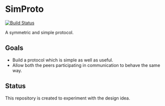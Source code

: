 # SimProto
[![Build Status](https://travis-ci.org/arjsin/simproto.svg?branch=master)](https://travis-ci.org/arjsin/simproto)

A symmetric and simple protocol.

## Goals
* Build a protocol which is simple as well as useful.
* Allow both the peers participating in communication to behave the same way.
## Status
This repository is created to experiment with the design idea.
